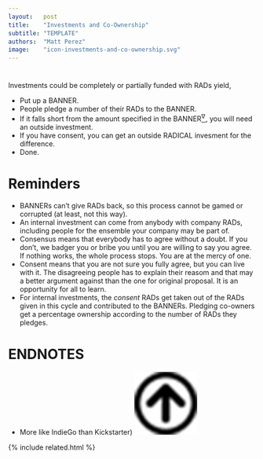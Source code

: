 ```yaml
---
layout:   post
title:    "Investments and Co-Ownership"
subtitle: "TEMPLATE"
authors:  "Matt Perez"
image:    "icon-investments-and-co-ownership.svg"
---
```


<div style="display:none;">
 <p>Investments could be funded with <span class="_paradigm">RAD</span>s yield.</p>
</div>

<h1></h1>
 <p>Investments could be completely or partially funded with <span class="_paradigm">RAD</span>s yield,</p>
  <ul>
   <li>Put up a <span class="_paradigm">BANNER</span>.</li>
   <li>People pledge a number of their <span class="_paradigm">RAD</span>s to the <span class="_paradigm">BANNER</span>.</li>
   <li>If it falls short from the amount specified in the <span class="_paradigm">BANNER</span><a href="#en01"><sup id="bm01">&nabla;&hairsp;</sup></a>, you will need an outside investment.</li>
   <li>If you have consent, you can get an outside <span class="_paradigm">RADICAL</span> invesment for the difference.</li>
   <li>Done.</li>
  </ul>

<h1>Reminders</h1>
 <ul>
  <li><span class="_paradigm">BANNER</span>s can&rsquo;t give <span class="_paradigm">RAD</span>s back, so this process cannot be gamed or corrupted (at least, not this way).</li>
  <li>An internal investment can come from anybody with company <span class="_paradigm">RAD</span>s, including people for the ensemble your company may be part of.</li>
  <li>Consensus means that everybody has to agree without a doubt. If you don&rsquo;t, we badger you or bribe you until you are willing to say you agree. If nothing works, the whole process stops. You are at the mercy of one.</li>
  <li>Consent means that you are not sure you fully agree, but you can live with it. The disagreeing people has to explain their reasom and that may a better argument against than the one for original proposal. It is an opportunity for all to learn.</li>
  <li>For internal investments, the <em>consent</em> <span class="_paradigm">RAD</span>s get taken out of the <span class="_paradigm">RAD</span>s given in this cycle and contributed to the <span class="_paradigm">BANNER</span>s. Pledging co-owners get a percentage ownership according to the number of <span class="_paradigm">RAD</span>s they pledges.</li>
 </ul>

<h1 class="_section">ENDNOTES</h1>
 <ul>
  <li id="en01">
   <p class="_list-item">
    More like IndieGo than Kickstarter)
    <a class="_uparrow" href="#bm01"><img src="/assets/img/arrow-up-icon.png"></a>
   </p>
  </li>
 </ul>

{% include related.html %}